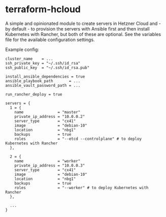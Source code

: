 # terraform-hcloud
A simple and opinionated module to create servers in Hetzner Cloud and - by default - to provision the servers with Ansible first and then install Kubernetes with Rancher, but both of these are optional. See the variables file for the available configuration settings.

Example config:

```
cluster_name    = ...
ssh_private_key = "~/.ssh/id_rsa"
ssh_public_key  = "~/.ssh/id_rsa.pub"

install_ansible_dependencies = true
ansible_playbook_path       = ...
ansible_vault_password_path = ...

run_rancher_deploy = true

servers = {
  1 = {
    name               = "master"
    private_ip_address = "10.0.0.2"
    server_type        = "cx41"
    image              = "debian-10"
    location           = "nbg1"
    backups            = true
    roles              = "--etcd --controlplane" # to deploy Kubernetes with Rancher
  },

  2 = {
    name               = "worker"
    private_ip_address = "10.0.0.3"
    server_type        = "cx41"
    image              = "debian-10"
    location           = "nbg1"
    backups            = true
    roles              = "--worker" # to deploy Kubernetes with Rancher
  },

  ...
}
```


